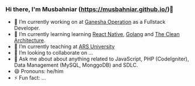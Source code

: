 ### Hi there, I'm Musbahniar (https://musbahniar.github.io/)👋


- 🔭 I’m currently working on at [Ganesha Operation](https://www.ganeshaoperation.com) as a Fullstack Developer.
- 🌱 I’m currently learning learning [React Native](https://reactnative.dev/), [Golang](https://go.dev/) and [The Clean Architecture](https://blog.cleancoder.com/uncle-bob/2012/08/13/the-clean-architecture.html).
- 🤔 I’m currently teaching at [ARS University](https://ars.ac.id/)
- 👯 I’m looking to collaborate on ...
- 💬 Ask me about about anything related to JavaScript, PHP (CodeIgniter), Data Management (MySQL, MonggoDB) and SDLC.
- 😄 Pronouns: he/him
- ⚡ Fun fact: ...
